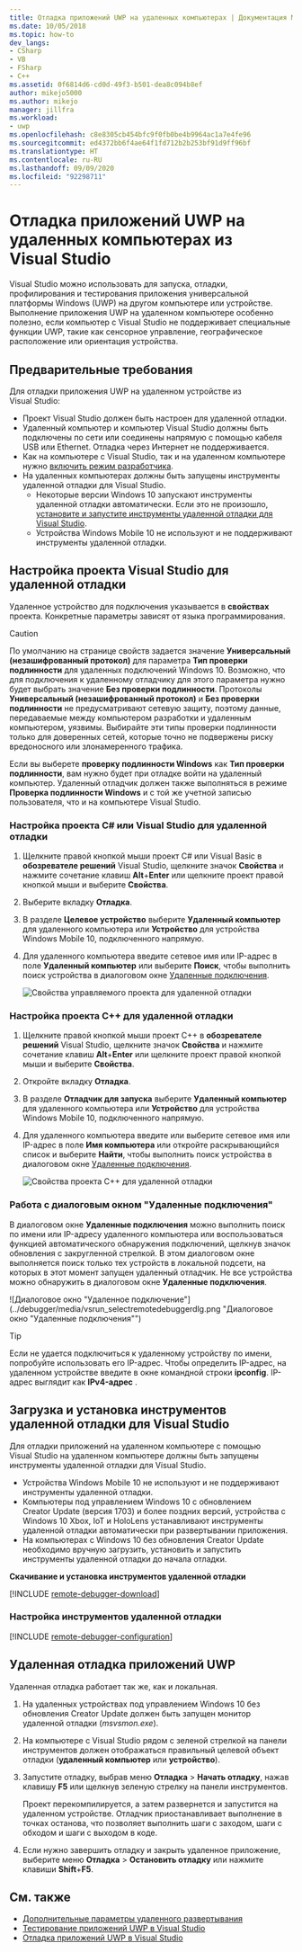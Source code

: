 ```yaml
---
title: Отладка приложений UWP на удаленных компьютерах | Документация Майкрософт
ms.date: 10/05/2018
ms.topic: how-to
dev_langs:
- CSharp
- VB
- FSharp
- C++
ms.assetid: 0f6814d6-cd0d-49f3-b501-dea8c094b8ef
author: mikejo5000
ms.author: mikejo
manager: jillfra
ms.workload:
- uwp
ms.openlocfilehash: c8e8305cb454bfc9f0fb0be4b9964ac1a7e4fe96
ms.sourcegitcommit: ed4372bb6f4ae64f1fd712b2b253bf91d9ff96bf
ms.translationtype: HT
ms.contentlocale: ru-RU
ms.lasthandoff: 09/09/2020
ms.locfileid: "92298711"
---
```

# <a name="debug-uwp-apps-on-remote-machines-from-visual-studio"></a>Отладка приложений UWP на удаленных компьютерах из Visual Studio

Visual Studio можно использовать для запуска, отладки, профилирования и тестирования приложения универсальной платформы Windows (UWP) на другом компьютере или устройстве. Выполнение приложения UWP на удаленном компьютере особенно полезно, если компьютер с Visual Studio не поддерживает специальные функции UWP, такие как сенсорное управление, географическое расположение или ориентация устройства.

## <a name="prerequisites"></a><a name="BKMK_Prerequisites"></a> Предварительные требования

Для отладки приложения UWP на удаленном устройстве из Visual Studio:

- Проект Visual Studio должен быть настроен для удаленной отладки.
- Удаленный компьютер и компьютер Visual Studio должны быть подключены по сети или соединены напрямую с помощью кабеля USB или Ethernet. Отладка через Интернет не поддерживается.
- Как на компьютере с Visual Studio, так и на удаленном компьютере нужно [включить режим разработчика](/windows/uwp/get-started/enable-your-device-for-development).
- На удаленных компьютерах должны быть запущены инструменты удаленной отладки для Visual Studio.
  - Некоторые версии Windows 10 запускают инструменты удаленной отладки автоматически. Если это не произошло, [установите и запустите инструменты удаленной отладки для Visual Studio](#BKMK_download).
  - Устройства Windows Mobile 10 не используют и не поддерживают инструменты удаленной отладки.

## <a name="configure-a-visual-studio-project-for-remote-debugging"></a><a name="BKMK_ConnectVS"></a> Настройка проекта Visual Studio для удаленной отладки
<a name="BKMK_DirectConnect"></a> Удаленное устройство для подключения указывается в **свойствах** проекта. Конкретные параметры зависят от языка программирования.

> [!CAUTION]
> По умолчанию на странице свойств задается значение **Универсальный (незашифрованный протокол)** для параметра **Тип проверки подлинности** для удаленных подключений Windows 10. Возможно, что для подключения к удаленному отладчику для этого параметра нужно будет выбрать значение **Без проверки подлинности**. Протоколы **Универсальный (незашифрованный протокол)** и **Без проверки подлинности** не предусматривают сетевую защиту, поэтому данные, передаваемые между компьютером разработки и удаленным компьютером, уязвимы. Выбирайте эти типы проверки подлинности только для доверенных сетей, которые точно не подвержены риску вредоносного или злонамеренного трафика.
>
>Если вы выберете **проверку подлинности Windows** как **Тип проверки подлинности**, вам нужно будет при отладке войти на удаленный компьютер. Удаленный отладчик должен также выполняться в режиме **Проверка подлинности Windows** и с той же учетной записью пользователя, что и на компьютере Visual Studio.

### <a name="configure-a-c-or-visual-basic-project-for-remote-debugging"></a><a name="BKMK_Choosing_the_remote_device_for_C__and_Visual_Basic_projects"></a> Настройка проекта C# или Visual Studio для удаленной отладки

1. Щелкните правой кнопкой мыши проект C# или Visual Basic в **обозревателе решений** Visual Studio, щелкните значок **Свойства** и нажмите сочетание клавиш **Alt**+**Enter** или щелкните проект правой кнопкой мыши и выберите **Свойства**.

1. Выберите вкладку **Отладка**.

1. В разделе **Целевое устройство** выберите **Удаленный компьютер** для удаленного компьютера или **Устройство** для устройства Windows Mobile 10, подключенного напрямую.

1. Для удаленного компьютера введите сетевое имя или IP-адрес в поле **Удаленный компьютер** или выберите **Поиск**, чтобы выполнить поиск устройства в диалоговом окне [Удаленные подключения](#remote-connections).

    ![Свойства управляемого проекта для удаленной отладки](../debugger/media/vsrun_managed_projprop_remote.png "Свойства управляемого проекта отладки")

### <a name="configure-a-c-project-for-remote-debugging"></a><a name="BKMK_Choosing_the_remote_device_for_JavaScript_and_C___projects"></a> Настройка проекта C++ для удаленной отладки

1. Щелкните правой кнопкой мыши проект C++ в **обозревателе решений** Visual Studio, щелкните значок **Свойства** и нажмите сочетание клавиш **Alt**+**Enter** или щелкните проект правой кнопкой мыши и выберите **Свойства**.

1. Откройте вкладку **Отладка**.

3. В разделе **Отладчик для запуска** выберите **Удаленный компьютер** для удаленного компьютера или **Устройство** для устройства Windows Mobile 10, подключенного напрямую.

1. Для удаленного компьютера введите или выберите сетевое имя или IP-адрес в поле **Имя компьютера** или откройте раскрывающийся список и выберите **Найти**, чтобы выполнить поиск устройства в диалоговом окне [Удаленные подключения](#remote-connections).

    ![Свойства проекта C++ для удаленной отладки](../debugger/media/vsrun_cpp_projprop_remote.png "Свойства проекта отладки C++")

### <a name="use-the-remote-connections-dialog-box"></a><a name="remote-connections"></a> Работа с диалоговым окном "Удаленные подключения"

В диалоговом окне **Удаленные подключения** можно выполнить поиск по имени или IP-адресу удаленного компьютера или воспользоваться функцией автоматического обнаружения подключений, щелкнув значок обновления с закругленной стрелкой. В этом диалоговом окне выполняется поиск только тех устройств в локальной подсети, на которых в этот момент запущен удаленный отладчик. Не все устройства можно обнаружить в диалоговом окне **Удаленные подключения**.

 ![Диалоговое окно "Удаленное подключение"](../debugger/media/vsrun_selectremotedebuggerdlg.png "Диалоговое окно "Удаленные подключения"")

>[!TIP]
>Если не удается подключиться к удаленному устройству по имени, попробуйте использовать его IP-адрес. Чтобы определить IP-адрес, на удаленном устройстве введите в окне командной строки **ipconfig**. IP-адрес выглядит как **IPv4-адрес** .

## <a name="download-and-install-the-remote-tools-for-visual-studio"></a><a name="BKMK_download"></a> Загрузка и установка инструментов удаленной отладки для Visual Studio

Для отладки приложений на удаленном компьютере с помощью Visual Studio на удаленном компьютере должны быть запущены инструменты удаленной отладки для Visual Studio.

- Устройства Windows Mobile 10 не используют и не поддерживают инструменты удаленной отладки.
- Компьютеры под управлением Windows 10 с обновлением Creator Update (версия 1703) и более поздних версий, устройства с Windows 10 Xbox, IoT и HoloLens устанавливают инструменты удаленной отладки автоматически при развертывании приложения.
- На компьютерах с Windows 10 без обновления Creator Update необходимо вручную загрузить, установить и запустить инструменты удаленной отладки до начала отладки.

**Скачивание и установка инструментов удаленной отладки**

[!INCLUDE [remote-debugger-download](../debugger/includes/remote-debugger-download.md)]

### <a name="configure-the-remote-tools"></a><a name="BKMK_setup"></a> Настройка инструментов удаленной отладки

[!INCLUDE [remote-debugger-configuration](../debugger/includes/remote-debugger-configuration.md)]

## <a name="debug-uwp-apps-remotely"></a><a name="BKMK_RunRemoteDebug"></a> Удаленная отладка приложений UWP

Удаленная отладка работает так же, как и локальная.

1. На удаленных устройствах под управлением Windows 10 без обновления Creator Update должен быть запущен монитор удаленной отладки (*msvsmon.exe*).

1. На компьютере с Visual Studio рядом с зеленой стрелкой на панели инструментов должен отображаться правильный целевой объект отладки (**удаленный компьютер** или **устройство**).

1. Запустите отладку, выбрав меню **Отладка** > **Начать отладку**, нажав клавишу **F5** или щелкнув зеленую стрелку на панели инструментов.

   Проект перекомпилируется, а затем развернется и запустится на удаленном устройстве. Отладчик приостанавливает выполнение в точках останова, что позволяет выполнить шаги с заходом, шаги с обходом и шаги с выходом в коде.

1. Если нужно завершить отладку и закрыть удаленное приложение, выберите меню **Отладка** > **Остановить отладку** или нажмите клавиши **Shift**+**F5**.

## <a name="see-also"></a>См. также
- [Дополнительные параметры удаленного развертывания](/windows/uwp/debug-test-perf/deploying-and-debugging-uwp-apps#advanced-remote-deployment-options)
- [Тестирование приложений UWP в Visual Studio](../test/unit-test-your-code.md)
- [Отладка приложений UWP в Visual Studio](debugging-windows-store-and-windows-universal-apps.md)
